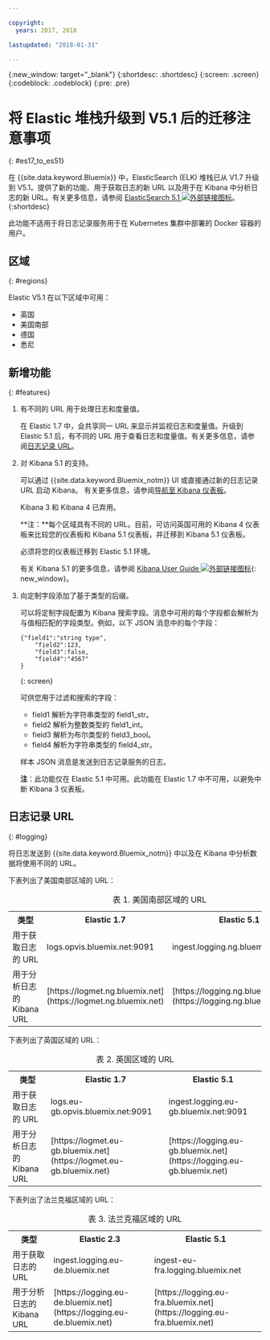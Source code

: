 ```yaml
---

copyright:
  years: 2017, 2018

lastupdated: "2018-01-31"

---
```


{:new_window: target="_blank"}
{:shortdesc: .shortdesc}
{:screen: .screen}
{:codeblock: .codeblock}
{:pre: .pre}

# 将 Elastic 堆栈升级到 V5.1 后的迁移注意事项 
{: #es17_to_es51}

在 {{site.data.keyword.Bluemix}} 中，ElasticSearch (ELK) 堆栈已从 V1.7 升级到 V5.1。提供了新的功能、用于获取日志的新 URL 以及用于在 Kibana 中分析日志的新 URL。有关更多信息，请参阅 [ElasticSearch 5.1 ![外部链接图标](../../../icons/launch-glyph.svg "外部链接图标")](https://www.elastic.co/guide/en/elasticsearch/reference/5.1/index.html)。
{:shortdesc}

此功能不适用于将日志记录服务用于在 Kubernetes 集群中部署的 Docker 容器的用户。 

## 区域
{: #regions}

Elastic V5.1 在以下区域中可用：

* 英国
* 美国南部
* 德国
* 悉尼


## 新增功能
{: #features}

1. 有不同的 URL 用于处理日志和度量值。

    在 Elastic 1.7 中，会共享同一 URL 来显示并监视日志和度量值。升级到 Elastic 5.1 后，有不同的 URL 用于查看日志和度量值。有关更多信息，请参阅[日志记录 URL](#logging)。
    
2. 对 Kibana 5.1 的支持。

    可以通过 {{site.data.keyword.Bluemix_notm}} UI 或直接通过新的日志记录 URL 启动 Kibana。
有关更多信息，请参阅[导航至 Kibana 仪表板](/docs/services/CloudLogAnalysis/kibana/launch.html#launch)。
    
    Kibana 3 和 Kibana 4 已弃用。
	
	**注：**每个区域具有不同的 URL。目前，可访问英国可用的 Kibana 4 仪表板来比较您的仪表板和 Kibana 5.1 仪表板，并迁移到 Kibana 5.1 仪表板。 
    
    必须将您的仪表板迁移到 Elastic 5.1 环境。
    
    有关 Kibana 5.1 的更多信息，请参阅 [Kibana User Guide ![外部链接图标](../../../icons/launch-glyph.svg "外部链接图标")](https://www.elastic.co/guide/en/kibana/5.1/index.html){: new_window}。
    
3. 向定制字段添加了基于类型的后缀。

    可以将定制字段配置为 Kibana 搜索字段。消息中可用的每个字段都会解析为与值相匹配的字段类型。例如，以下 JSON 消息中的每个字段： 

    ```
    {"field1":"string type",
        "field2":123,
        "field3":false,
        "field4":"4567"
    }
    ```
    {: screen}
    
    可供您用于过滤和搜索的字段：

    * field1 解析为字符串类型的 field1_str。
    * field2 解析为整数类型的 field1_int。
    * field3 解析为布尔类型的 field3_bool。
    * field4 解析为字符串类型的 field4_str。
    
    样本 JSON 消息是发送到日志记录服务的日志。 

    **注**：此功能仅在 Elastic 5.1 中可用。此功能在 Elastic 1.7 中不可用，以避免中断 Kibana 3 仪表板。


## 日志记录 URL
{: #logging}

将日志发送到 {{site.data.keyword.Bluemix_notm}} 中以及在 Kibana 中分析数据将使用不同的 URL。

下表列出了美国南部区域的 URL：

<table>
  <caption>表 1. 美国南部区域的 URL</caption>
    <tr>
      <th>类型</th>
      <th>Elastic 1.7 </th>
	    <th>Elastic 5.1 </th>
    </tr>
  <tr>
    <td>用于获取日志的 URL</td>
    <td>logs.opvis.bluemix.net:9091</td>
  	<td>ingest.logging.ng.bluemix.net:9091</td>
  </tr>
   <tr>
    <td>用于分析日志的 Kibana URL</td>
    <td>[https://logmet.ng.bluemix.net](https://logmet.ng.bluemix.net)</td>
	  <td>[https://logging.ng.bluemix.net](https://logging.ng.bluemix.net)</td>
  </tr>
</table>

下表列出了英国区域的 URL：

<table>
  <caption>表 2. 英国区域的 URL</caption>
  <tr>
     <th>类型</th>
      <th>Elastic 1.7 </th>
	    <th>Elastic 5.1 </th>
  </tr>
  <tr>
     <td>用于获取日志的 URL</td>
	   <td>logs.eu-gb.opvis.bluemix.net:9091</td>
	   <td>ingest.logging.eu-gb.bluemix.net:9091</td>
  </tr>
  <tr>
     <td>用于分析日志的 Kibana URL</td>
	 <td>[https://logmet.eu-gb.bluemix.net](https://logmet.eu-gb.bluemix.net)</td>
	 <td>[https://logging.eu-gb.bluemix.net](https://logging.eu-gb.bluemix.net)</td>
  </tr>
</table>

下表列出了法兰克福区域的 URL：

<table>
  <caption>表 3. 法兰克福区域的 URL</caption>
  <tr>
     <th>类型</th>
      <th>Elastic 2.3 </th>
	    <th>Elastic 5.1 </th>
  </tr>
  <tr>
     <td>用于获取日志的 URL</td>
	 <td>ingest.logging.eu-de.bluemix.net</td>
	 <td>ingest-eu-fra.logging.bluemix.net</td>
  </tr>
  <tr>
     <td>用于分析日志的 Kibana URL</td>
	 <td>[https://logging.eu-de.bluemix.net](https://logging.eu-de.bluemix.net)</td>
	 <td>[https://logging.eu-fra.bluemix.net](https://logging.eu-fra.bluemix.net)</td>
  </tr>
</table>



